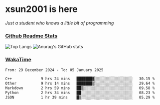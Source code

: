 # xsun2001 is here

*Just a student who knows a little bit of programming*

### [Github Readme Stats](https://github.com/anuraghazra/github-readme-stats)

![Top Langs](https://github-readme-stats.vercel.app/api/top-langs/?username=xsun2001&layout=compact&theme=radical) ![Anurag's GitHub stats](https://github-readme-stats.vercel.app/api?username=xsun2001&show_icons=true&theme=radical)

### [WakaTime](https://wakatime.com)

<!--START_SECTION:waka-->

```txt
From: 29 December 2024 - To: 05 January 2025

C++             9 hrs 24 mins   ███████▓░░░░░░░░░░░░░░░░░   30.15 %
Other           9 hrs 14 mins   ███████▒░░░░░░░░░░░░░░░░░   29.64 %
Markdown        2 hrs 59 mins   ██▒░░░░░░░░░░░░░░░░░░░░░░   09.58 %
Python          2 hrs 34 mins   ██░░░░░░░░░░░░░░░░░░░░░░░   08.23 %
JSON            1 hr 39 mins    █▒░░░░░░░░░░░░░░░░░░░░░░░   05.29 %
```

<!--END_SECTION:waka-->
